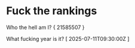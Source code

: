 # Fuck the rankings

Who the hell am I?
{ 21585507 }

What fucking year is it?
[ 2025-07-11T09:30:00Z ]
